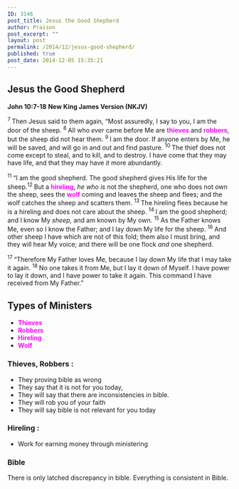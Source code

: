 ```yaml
---
ID: 3146
post_title: Jesus the Good Shepherd
author: Praison
post_excerpt: ""
layout: post
permalink: /2014/12/jesus-good-shepherd/
published: true
post_date: 2014-12-05 15:35:21
---
```

<h2>Jesus the Good Shepherd</h2>
<strong>John 10:7-18</strong>
<strong> New King James Version (NKJV)</strong>

<span class="text John-10-7"><sup class="versenum">7 </sup>Then Jesus said to them again, <span class="woj">“Most assuredly, I say to you, I am the door of the sheep.</span> </span><span id="en-NKJV-26490" class="text John-10-8"><sup class="versenum">8 </sup><span class="woj">All who <i>ever</i> came before Me</span><span class="woj"> are <span style="color: #ff00ff;"><strong>thieves</strong> </span>and <span style="color: #ff00ff;"><strong>robbers</strong></span>, but the sheep did not hear them.</span> </span><span id="en-NKJV-26491" class="text John-10-9"><sup class="versenum">9 </sup><span class="woj">I am the door. If anyone enters by Me, he will be saved, and will go in and out and find pasture.</span> </span><span id="en-NKJV-26492" class="text John-10-10"><sup class="versenum">10 </sup><span class="woj">The thief does not come except to steal, and to kill, and to destroy. I have come that they may have life, and that they may have <i>it</i> more abundantly.</span></span>

<span id="en-NKJV-26493" class="text John-10-11"><sup class="versenum">11 </sup><span class="woj">“I am the good shepherd. The good shepherd gives His life for the sheep.</span></span><span id="en-NKJV-26494" class="text John-10-12"><sup class="versenum">12 </sup><span class="woj">But a <span style="color: #ff00ff;"><strong>hireling</strong></span>, <i>he who is</i> not the shepherd, one who does not own the sheep, sees the <span style="color: #ff00ff;"><strong>wolf</strong> </span>coming and leaves the sheep and flees; and the wolf catches the sheep and scatters them.</span> </span><span id="en-NKJV-26495" class="text John-10-13"><sup class="versenum">13 </sup><span class="woj">The hireling flees because he is a hireling and does not care about the sheep.</span> </span><span id="en-NKJV-26496" class="text John-10-14"><sup class="versenum">14 </sup><span class="woj">I am the good shepherd; and I know My <i>sheep,</i> and am known by My own.</span> </span><span id="en-NKJV-26497" class="text John-10-15"><sup class="versenum">15 </sup><span class="woj">As the Father knows Me, even so I know the Father; and I lay down My life for the sheep.</span> </span><span id="en-NKJV-26498" class="text John-10-16"><sup class="versenum">16 </sup><span class="woj">And other sheep I have which are not of this fold; them also I must bring, and they will hear My voice; and there will be one flock <i>and</i> one shepherd.</span></span>

<span id="en-NKJV-26499" class="text John-10-17"><sup class="versenum">17 </sup><span class="woj">“Therefore My Father loves Me, because I lay down My life that I may take it again.</span> </span><span id="en-NKJV-26500" class="text John-10-18"><sup class="versenum">18 </sup><span class="woj">No one takes it from Me, but I lay it down of Myself. I have power to lay it down, and I have power to take it again. This command I have received from My Father.”</span></span>
<h2>Types of Ministers</h2>
<ul>
	<li><span style="color: #ff00ff;"><strong>Thieves</strong></span></li>
	<li><span style="color: #ff00ff;"><strong>Robbers</strong></span></li>
	<li><span style="color: #ff00ff;"><strong>Hireling</strong></span></li>
	<li><span style="color: #ff00ff;"><strong>Wolf</strong></span></li>
</ul>
<h3><strong>Thieves, Robbers :</strong></h3>
<ul>
	<li>They proving bible as wrong</li>
	<li>They say that it is not for you today,</li>
	<li>They will say that there are inconsistencies in bible.</li>
	<li>They will rob you of your faith</li>
	<li>They will say bible is not relevant for you today</li>
</ul>
<h3><strong>Hireling :</strong></h3>
<ul>
	<li>Work for earning money through ministering</li>
</ul>
<h3>Bible</h3>
There is only latched discrepancy in bible. Everything is consistent in Bible.